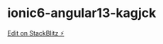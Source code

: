 # ionic6-angular13-kagjck

[Edit on StackBlitz ⚡️](https://stackblitz.com/edit/ionic6-angular13-lgdma9)
